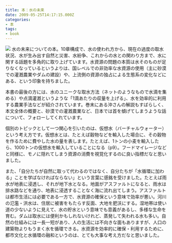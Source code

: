 ```yaml
---
title: 本：水の未来
date: 2009-05-25T14:17:15.000Z
categories:
- 本
tags:
- book
---
```

[![](https://images-na.ssl-images-amazon.com/images/I/51z3R-QnE4L._SL180_.jpg)](http://www.amazon.co.jp/gp/product/4822246892?ie=UTF8&tag=yutakayamaguc-22&linkCode=xm2&camp=247&creativeASIN=4822246892) 水の未来についての本。10章構成で、水の使われ方から、現在の過度の取水状況、水が生み出す自然と災害、水紛争、これからの水との関わり方まで、水に関する話題を多角的に取り上げています。水資源の問題の本質は水そのものが足りなくなっているというよりは、国レベルでの非効率な水資源の使用（主に砂漠での灌漑農業やダムの建設）や、上流側の資源の独占による生態系の変化などにある、という印象を持ちました。

<!-- more -->

本書の最後の方には、水のユニークな取水方法（ネットのようなもので水滴を集める）や点滴灌漑というような「1滴あたりの収量を上げる」、水を効率的に利用する農業手法などが紹介されています。巻末にある沖さんの解説もすばらしく、本文全体の概要と、砂漠での灌漑農業など、日本では首を傾げてしまうような話について、フォローしてくれています。

個別のトピックとして一つ関心を引いたのは、仮想水（バーチャルウォーター）という考え方です。仮想水とは、たとえば穀物などを輸入した場合に、その穀物を作るために費やした水の量を表します。たとえば、1トンの小麦を輸入したら、1000トンの仮想水を輸入していることになる（p9）。フードマイレージなどと同様に、モノに隠れてしまう資源の消費を視覚化するのに良い指標だなと思いました。

また、「自分たちが自然に取って代わるのではなく、自分たちが「水循環に加わる」ことを学ばなければならない」という言葉に感銘を受けました。たとえば雨水が地表に浸透し、それが地下水となる。地面がアスファルトになると、雨水は排水路などを通り、地表に浸透することなく海に流れ出てしまう。アスファルトは都市生活には必要である一方で、水資源の確保という意味で効率が悪い。河川の氾濫・洪水は、住居に被害をもたらす反面、大地を肥沃にする。湿地帯は使い道の少ないように見えて、水の貯水という意味でも意義があるし、多様な生命を育む。ダムは取水には便利かもしれないけれど、蒸発して失われる水も多い。自然の仕組みには一長一短があり、人の生活には不向きな面もありますが、人口の建築物よりもうまく水を循環できる。水資源を効率的に確保・利用するために、都市文化と水循環の融和というのは、とても大事な考え方だなと思いました。
